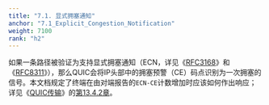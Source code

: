 ```yaml
---
title: "7.1. 显式拥塞通知"
anchor: "7.1_Explicit_Congestion_Notification"
weight: 7100
rank: "h2"
---
```


如果一条路径被验证为支持显式拥塞通知（ECN，详见《[RFC3168](https://www.rfc-editor.org/info/rfc3168)》和《[RFC8311](https://www.rfc-editor.org/info/rfc8311)》），那么QUIC会将IP头部中的拥塞预警（CE）码点识别为一次拥塞的信号。本文档规定了终端在由对端报告的`ECN-CE`计数增加时应该如何作出响应；详见《[QUIC传输](../RFC9000_Chinese_Translation)》的[第13.4.2章](../RFC9000_Chinese_Translation/#13.4.2_ECN_Validation)。
